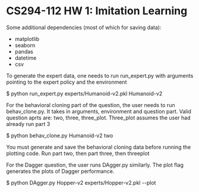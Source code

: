 # CS294-112 HW 1: Imitation Learning

Some additional dependencies (most of which for saving data):
- matplotlib
- seaborn
- pandas
- datetime
- csv

To generate the expert data, one needs to run run_expert.py with arguments pointing to the expert policy and the environment

$ python run_expert.py experts/Humanoid-v2.pkl Humanoid-v2

For the behavioral cloning part of the question, the user needs to run behav_clone.py. It takes in arguments, environment and question part. Valid question aprts are: two, three, three_plot. Three_plot assumes the user had already run part 3

$ python behav_clone.py Humanoid-v2 two

You must generate and save the behavioral cloning data before running the plotting code. Run part two, then part three, then threeplot

For the Dagger question, the user runs DAgger.py similarly. The plot flag generates the plots of Dagger performance.

$ python DAgger.py Hopper-v2 experts/Hopper-v2.pkl --plot
